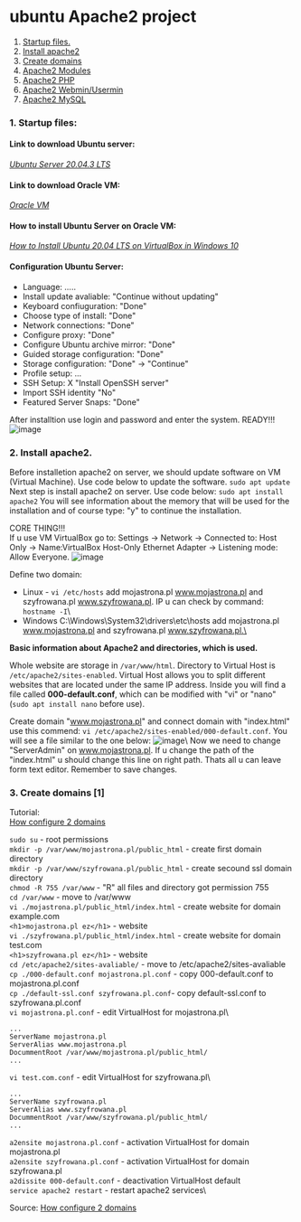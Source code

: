 # ubuntu Apache2 project
 1. [Startup files.](#start)
 2. [Install apache2](#install)
 3. [Create domains](#create)
 4. [Apache2 Modules](apache2_mods.md)
 5. [Apache2 PHP](apache2_php.md)
 6. [Apache2 Webmin/Usermin](apache2_webmin_usermin.md)
 7. [Apache2 MySQL](apache2_MySQL.md)


### 1. Startup files: <a name="start"></a>

#### Link to download Ubuntu server: 
*[Ubuntu Server 20.04.3 LTS](https://ubuntu.com/download/server)* 

#### Link to download Oracle VM: 
*[Oracle VM](https://www.virtualbox.org/wiki/Downloads)*

#### How to install Ubuntu Server on Oracle VM:
*[How to Install Ubuntu 20.04 LTS on VirtualBox in Windows 10](https://www.youtube.com/watch?v=x5MhydijWmc)*

#### Configuration Ubuntu Server:

- Language: .....
- Install update avaliable: "Continue without updating"
- Keyboard confiuguration: "Done"
- Choose type of install: "Done"
- Network connections: "Done"
- Configure proxy: "Done"
- Configure Ubuntu archive mirror: "Done"
- Guided storage configuration: "Done"
- Storage configuration: "Done" -> "Continue"
- Profile setup: ...
- SSH Setup: X "Install OpenSSH server"
- Import SSH identity "No"
- Featured Server Snaps: "Done"

After installtion use login and password and enter the system. READY!!!
![image](https://github.com/BeNNeTTcik/ubuntu/assets/42866234/ca14b95c-8087-41d0-82fa-c63f393fd292)

### 2. Install apache2. <a name="install"></a>
Before installetion apache2 on server, we should update software on VM (Virtual Machine). Use code below to update the software.
```sudo apt update```
Next step is install apache2 on server. Use code below:
```sudo apt install apache2```
You will see information about the memory that will be used for the installation and of course type: "y" to continue the installation.

CORE THING!!!\
If u use VM VirtualBox go to:
Settings -> Network -> Connected to: Host Only -> Name:VirtualBox Host-Only Ethernet Adapter -> Listening mode: Allow Everyone.
![image](https://github.com/BeNNeTTcik/ubuntu_apache/assets/42866234/4d05faa0-8aee-4dd7-9cc6-d3fbcb649f49)

Define two domain: 
 - Linux - ```vi /etc/hosts``` add <IP> mojastrona.pl www.mojastrona.pl and <IP> szyfrowana.pl www.szyfrowana.pl. IP u can check by command: ```hostname -I```\
 - Windows C:\Windows\System32\drivers\etc\hosts add <IP> mojastrona.pl www.mojastrona.pl and <IP> szyfrowana.pl www.szyfrowana.pl.\

**Basic information about Apache2 and directories, which is used.**

Whole website are storage in ```/var/www/html```. Directory to Virtual Host is ```/etc/apache2/sites-enabled```. Virtual Host allows you to split different websites that are located under the same IP address. Inside you will find a file called **000-default.conf**, which can be modified with "vi" or "nano" (```sudo apt install nano``` before use).

Create domain "www.mojastrona.pl" and connect domain with "index.html" use this commend: ```vi /etc/apache2/sites-enabled/000-default.conf```. You will see a file similar to the one below:
![image](https://github.com/BeNNeTTcik/ubuntu_apache/assets/42866234/c6c34685-f3d1-4704-94d1-a989077ecb2f)\ 
Now we need to change "ServerAdmin" on www.mojastrona.pl. If u change the path of the "index.html" u should change this line on right path. Thats all u can leave form text editor. Remember to save changes.

### 3. Create domains [1] <a name="create"></a>

Tutorial:\
[How configure 2 domains](https://www.youtube.com/watch?v=IH9MmUQiOI4)

```sudo su``` - root permissions\
```mkdir -p /var/www/mojastrona.pl/public_html``` - create first domain directory\
```mkdir -p /var/www/szyfrowana.pl/public_html``` - create secound ssl domain directory\
```chmod -R 755 /var/www``` - "R" all files and directory got permission 755\
```cd /var/www``` - move to /var/www\
```vi ./mojastrona.pl/public_html/index.html``` - create website for domain example.com\
```<h1>mojastrona.pl ez</h1>``` - website\
```vi ./szyfrowana.pl/public_html/index.html```  - create website for domain test.com\
```<h1>szyfrowana.pl ez</h1>``` - website\
```cd /etc/apache2/sites-avaliable/``` - move to /etc/apache2/sites-avaliable\
```cp ./000-default.conf mojastrona.pl.conf``` - copy 000-default.conf to mojastrona.pl.conf\
```cp ./default-ssl.conf szyfrowana.pl.conf```- copy default-ssl.conf to szyfrowana.pl.conf\
```vi mojastrona.pl.conf``` - edit VirtualHost for mojastrona.pl\
```
...
ServerName mojastrona.pl
ServerAlias www.mojastrona.pl
DocummentRoot /var/www/mojastrona.pl/public_html/
...
```
```vi test.com.conf``` - edit VirtualHost for szyfrowana.pl\
```
...
ServerName szyfrowana.pl
ServerAlias www.szyfrowana.pl
DocummentRoot /var/www/szyfrowana.pl/public_html/
...
```
```a2ensite mojastrona.pl.conf``` - activation VirtualHost for domain mojastrona.pl\
```a2ensite szyfrowana.pl.conf``` - activation VirtualHost for domain szyfrowana.pl\
```a2dissite 000-default.conf``` - deactivation VirtualHost default\
```service apache2 restart``` - restart apache2 services\

Source:
[How configure 2 domains](https://www.youtube.com/watch?v=IH9MmUQiOI4)
